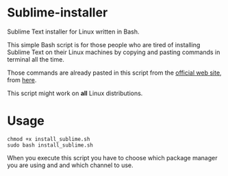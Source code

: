 # Sublime-installer
Sublime Text installer for Linux written in Bash.

This simple Bash script is for those people who are tired of installing Sublime Text on their Linux machines by copying and pasting commands in terminal all the time.

Those commands are already pasted in this script from the [official web site](https://www.sublimetext.com/), from [here](https://www.sublimetext.com/docs/linux_repositories.html).

This script might work on **all** Linux distributions.

# Usage
```
chmod +x install_sublime.sh
sudo bash install_sublime.sh
```
When you execute this script you have to choose which package manager you are using and and which channel to use.
